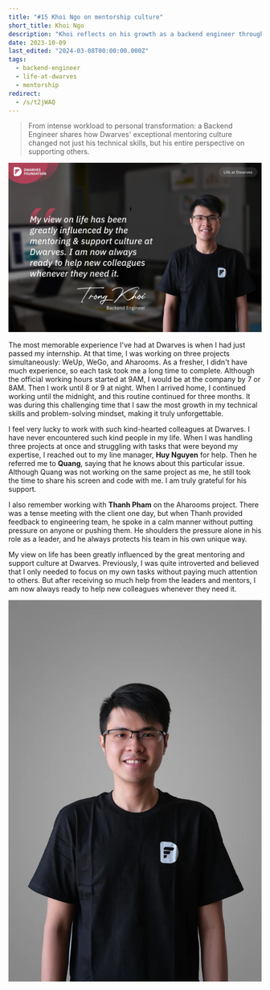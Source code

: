 ```yaml
---
title: "#15 Khoi Ngo on mentorship culture"
short_title: Khoi Ngo
description: "Khoi reflects on his growth as a backend engineer through challenging times and how Dwarves' supportive culture transformed his outlook on helping others"
date: 2023-10-09
last_edited: "2024-03-08T00:00:00.000Z"
tags:
  - backend-engineer
  - life-at-dwarves
  - mentorship
redirect:
  - /s/t2jWAQ
---
```


> From intense workload to personal transformation: a Backend Engineer shares how Dwarves' exceptional mentoring culture changed not just his technical skills, but his entire perspective on supporting others.

![Ngo Trong Khoi - BE Engineer at Dwarves](assets/notion-image-1744012284169-0wfzp.webp)

The most memorable experience I've had at Dwarves is when I had just passed my internship. At that time, I was working on three projects simultaneously: WeUp, WeGo, and Aharooms. As a fresher, I didn't have much experience, so each task took me a long time to complete. Although the official working hours started at 9AM, I would be at the company by 7 or 8AM. Then I work until 8 or 9 at night. When I arrived home, I continued working until the midnight, and this routine continued for three months. It was during this challenging time that I saw the most growth in my technical skills and problem-solving mindset, making it truly unforgettable.

I feel very lucky to work with such kind-hearted colleagues at Dwarves. I have never encountered such kind people in my life. When I was handling three projects at once and struggling with tasks that were beyond my expertise, I reached out to my line manager, **Huy Nguyen** for help. Then he referred me to **Quang**, saying that he knows about this particular issue. Although Quang was not working on the same project as me, he still took the time to share his screen and code with me. I am truly grateful for his support.

I also remember working with **Thanh Pham** on the Aharooms project. There was a tense meeting with the client one day, but when Thanh provided feedback to engineering team, he spoke in a calm manner without putting pressure on anyone or pushing them. He shoulders the pressure alone in his role as a leader, and he always protects his team in his own unique way.

My view on life has been greatly influenced by the great mentoring and support culture at Dwarves. Previously, I was quite introverted and believed that I only needed to focus on my own tasks without paying much attention to others. But after receiving so much help from the leaders and mentors, I am now always ready to help new colleagues whenever they need it.

![Trong Khoi at work](assets/notion-image-1744012284595-6otkz.webp)
